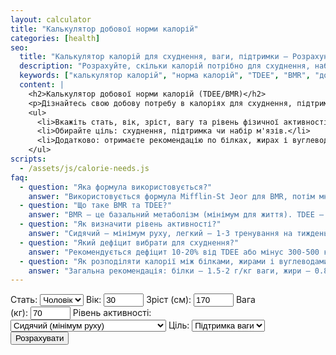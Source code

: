 ```yaml
---
layout: calculator
title: "Калькулятор добової норми калорій"
categories: [health]
seo:
  title: "Калькулятор калорій для схуднення, ваги, підтримки — Розрахунок TDEE, БЖВ | kalkulator.com.ua"
  description: "Розрахуйте, скільки калорій потрібно для схуднення, набору чи підтримки ваги. Враховує вік, стать, ріст, вагу, рівень активності. Поради, таблиці, добова норма, макроси."
  keywords: ["калькулятор калорій", "норма калорій", "TDEE", "BMR", "добова потреба в калоріях", "калорії для схуднення", "калорії для набору ваги", "калорії в день", "макроси", "україна"]
  content: |
    <h2>Калькулятор добової норми калорій (TDEE/BMR)</h2>
    <p>Дізнайтесь свою добову потребу в калоріях для схуднення, підтримки чи набору ваги. Калькулятор враховує основний обмін (BMR), рівень активності та цілі.</p>
    <ul>
      <li>Вкажіть стать, вік, зріст, вагу та рівень фізичної активності.</li>
      <li>Обирайте ціль: схуднення, підтримка чи набір м'язів.</li>
      <li>Додатково: отримаєте рекомендацію по білках, жирах і вуглеводах.</li>
    </ul>
scripts:
  - /assets/js/calorie-needs.js
faq:
  - question: "Яка формула використовується?"
    answer: "Використовується формула Mifflin-St Jeor для BMR, потім множення на коефіцієнт активності для TDEE."
  - question: "Що таке BMR та TDEE?"
    answer: "BMR — це базальний метаболізм (мінімум для життя). TDEE — загальні добові витрати калорій з урахуванням активності."
  - question: "Як визначити рівень активності?"
    answer: "Сидячий — мінімум руху, легкий — 1-3 тренування на тиждень, середній — 3-5, високий — 6+, дуже високий — щоденні тренування або важка фізична праця."
  - question: "Який дефіцит вибрати для схуднення?"
    answer: "Рекомендується дефіцит 10-20% від TDEE або мінус 300-500 ккал на день для безпечного схуднення."
  - question: "Як розподіляти калорії між білками, жирами і вуглеводами?"
    answer: "Загальна рекомендація: білки — 1.5-2 г/кг ваги, жири — 0.8-1 г/кг, решта — вуглеводи. Калькулятор підкаже пропорції."
---
```


<form id="calorie-needs-form" autocomplete="off" style="max-width:420px;">
  <label>Стать:
    <select id="gender" required>
      <option value="male">Чоловік</option>
      <option value="female">Жінка</option>
    </select>
  </label>
  <label>Вік:
    <input type="number" id="age" min="10" max="100" value="30" required>
  </label>
  <label>Зріст (см):
    <input type="number" id="height" min="100" max="250" value="170" required>
  </label>
  <label>Вага (кг):
    <input type="number" id="weight" min="30" max="300" value="70" required>
  </label>
  <label>Рівень активності:
    <select id="activity" required>
      <option value="1.2">Сидячий (мінімум руху)</option>
      <option value="1.375">Легкий (1-3 тренування/тиждень)</option>
      <option value="1.55">Середній (3-5 тренувань/тиждень)</option>
      <option value="1.725">Високий (6-7 тренувань/тиждень)</option>
      <option value="1.9">Дуже високий (спорт/фізична праця)</option>
    </select>
  </label>
  <label>Ціль:
    <select id="goal" required>
      <option value="maintain">Підтримка ваги</option>
      <option value="loss">Схуднення</option>
      <option value="gain">Набір ваги</option>
    </select>
  </label>
  <button type="submit">Розрахувати</button>
</form>
<div id="calorie-needs-result" class="result" style="min-height:2.3em;margin-top:1.5em;"></div>
